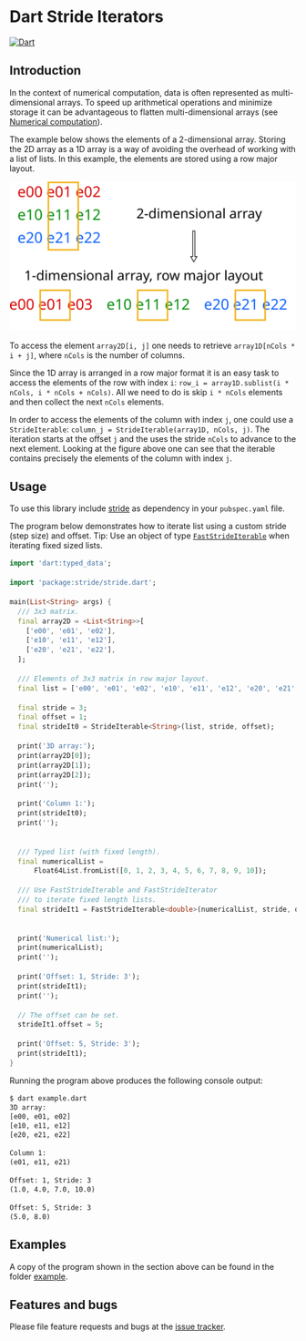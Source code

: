 # Dart Stride Iterators

[![Dart](https://github.com/simphotonics/exception_templates/actions/workflows/dart.yml/badge.svg)](https://github.com/simphotonics/exception_templates/actions/workflows/dart.yml)


## Introduction

In the context of numerical computation, data is often represented as multi-dimensional arrays. To speed up arithmetical operations and minimize storage it can be advantageous to flatten multi-dimensional arrays (see [Numerical computation](https://dart.dev/articles/archive/numeric-computation)).

The example below shows the elements of a 2-dimensional array. Storing the 2D array as a 1D array is a way of avoiding the overhead of
working with a list of lists. In this example, the elements are stored using a row
major layout.

![Console Output](https://github.com/simphotonics/stride/blob/main/images/array.svg?sanitize=true)

To access the element `array2D[i, j]` one needs to
retrieve `array1D[nCols * i + j]`, where `nCols` is the number of
columns.

Since the 1D array is arranged in a row major format it is an easy task to access the elements of the row with index `i`:
`row_i = array1D.sublist(i * nCols, i * nCols + nCols)`. All we need to do is
skip `i * nCols` elements and then collect the next `nCols` elements.

In order to access the elements of the column with index `j`, one could use
a `StrideIterable`:
`column_j = StrideIterable(array1D, nCols, j)`. The iteration starts at the offset
`j` and the uses the stride `nCols` to advance to the next element. Looking at the
figure above one can see that the iterable contains precisely the elements of the column with
index `j`.


## Usage

To use this library include [stride] as dependency in your `pubspec.yaml` file.

The program below demonstrates how to iterate list using a custom stride (step size)
and offset. Tip: Use an object of type [`FastStrideIterable`][FastStrideIterable] when iterating fixed sized lists.
```Dart
import 'dart:typed_data';

import 'package:stride/stride.dart';

main(List<String> args) {
  /// 3x3 matrix.
  final array2D = <List<String>>[
    ['e00', 'e01', 'e02'],
    ['e10', 'e11', 'e12'],
    ['e20', 'e21', 'e22'],
  ];

  /// Elements of 3x3 matrix in row major layout.
  final list = ['e00', 'e01', 'e02', 'e10', 'e11', 'e12', 'e20', 'e21', 'e22'];

  final stride = 3;
  final offset = 1;
  final strideIt0 = StrideIterable<String>(list, stride, offset);

  print('3D array:');
  print(array2D[0]);
  print(array2D[1]);
  print(array2D[2]);
  print('');

  print('Column 1:');
  print(strideIt0);
  print('');


  /// Typed list (with fixed length).
  final numericalList =
      Float64List.fromList([0, 1, 2, 3, 4, 5, 6, 7, 8, 9, 10]);

  /// Use FastStrideIterable and FastStrideIterator
  /// to iterate fixed length lists.
  final strideIt1 = FastStrideIterable<double>(numericalList, stride, offset);


  print('Numerical list:');
  print(numericalList);
  print('');

  print('Offset: 1, Stride: 3');
  print(strideIt1);
  print('');

  // The offset can be set.
  strideIt1.offset = 5;

  print('Offset: 5, Stride: 3');
  print(strideIt1);
}
```
Running the program above produces the following console output:

```Console
$ dart example.dart
3D array:
[e00, e01, e02]
[e10, e11, e12]
[e20, e21, e22]

Column 1:
(e01, e11, e21)

Offset: 1, Stride: 3
(1.0, 4.0, 7.0, 10.0)

Offset: 5, Stride: 3
(5.0, 8.0)
```


## Examples

A copy of the program shown in the section above can be found in the folder  [example].


## Features and bugs

Please file feature requests and bugs at the [issue tracker].

[issue tracker]: https://github.com/simphotonics/stride/issues

[example]: example

[StrideIterable]: https://pub.dev/documentation/stride/latest/stride/StrideIterable-class.html

[FastStrideIterable]: https://pub.dev/documentation/stride/latest/stride/FastStrideIterable-class.html

[StrideIterator]: https://pub.dev/documentation/stride/latest/stride/StrideIterator-class.html

[FastStrideIterator]: https://pub.dev/documentation/stride/latest/stride/FastStrideIterator-class.html


[stride]: https://pub.dev/packages/stride